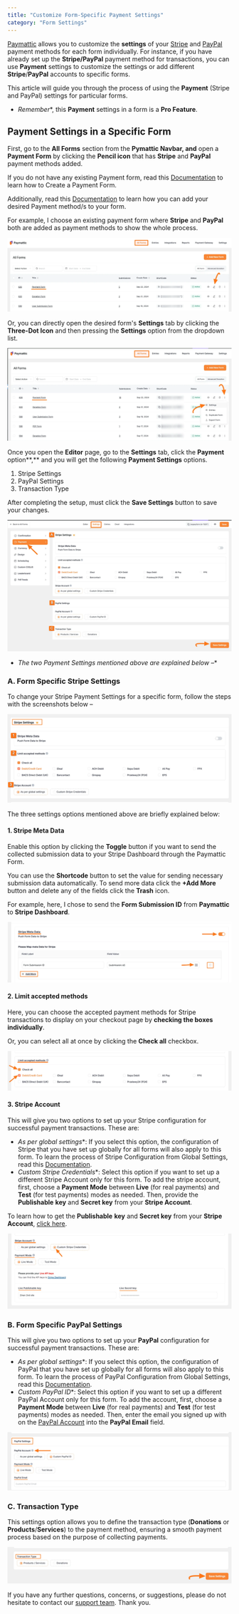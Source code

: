 ```yaml
---
title: "Customize Form-Specific Payment Settings"
category: "Form Settings"
---
```

[Paymattic](https://paymattic.com/) allows you to customize the **settings** of your [Stripe](http://stripe.com) and [PayPal](http://paypal.com) payment methods for each form individually. For instance, if you have already set up the **Stripe/PayPal** payment method for transactions, you can use **Payment** settings to customize the settings or add different **Stripe**/**PayPal** accounts to specific forms.

This article will guide you through the process of using the **Payment** (Stripe and PayPal) settings for particular forms.
- *Remember**, this **Payment** settings in a form is a **Pro Feature**.

## Payment Settings in a Specific Form

First, go to the **All Forms** section from the **Pymattic Navbar, and** open a **Payment Form** by clicking the **Pencil icon** that has **Stripe** and **PayPal** payment methods added.

If you do not have any existing Payment form, read this [Documentation](../form-editor/how-to-create-your-first-payment-form-in-a-minute-and-accept-payments-with-paymattic.md) to learn how to Create a Payment Form. 

Additionally, read this [Documentation](../general-input-fields/how-to-use-the-payment-method-fields-section.md) to learn how you can add your desired Payment method/s to your form.

For example, I choose an existing payment form where **Stripe** and **PayPal** both are added as payment methods to show the whole process.

![Open desired form](../public/images/form-settings/customize-form-specific-payment-settings/1.-Open-desired-form-1-scaled.webp)

Or, you can directly open the desired form's **Settings** tab by clicking the **Three-Dot Icon** and then pressing the **Settings** option from the dropdown list.

![Settings option under Three-dot icon](../public/images/form-settings/customize-form-specific-payment-settings/2.-Settings-option-under-Three-dot-icon--scaled.webp)

Once you open the **Editor** page, go to the **Settings** tab, click the **Payment** option**,** and you will get the following **Payment Settings** options.

1. Stripe Settings
2. PayPal Settings
3. Transaction Type

After completing the setup, must click the **Save Settings** button to save your changes.

![Payment under Form Settings](../public/images/form-settings/customize-form-specific-payment-settings/3.-Payment-under-Form-Settings-scaled.webp)
- *The two Payment Settings mentioned above are explained below –**

### A. Form Specific Stripe Settings 

To change your Stripe Payment Settings for a specific form, follow the steps with the screenshots below –

![Stripe Settings](../public/images/form-settings/customize-form-specific-payment-settings/4.-Stripe-Settings.webp)

The three settings options mentioned above are briefly explained below:

#### 1. Stripe Meta Data

Enable this option by clicking the **Toggle** button if you want to send the collected submission data to your Stripe Dashboard through the Paymattic Form.

You can use the **Shortcode** button to set the value for sending necessary submission data automatically. To send more data click the **+Add More** button and delete any of the fields click the **Trash** icon.

For example, here, I chose to send the **Form Submission ID** from **Paymattic** to **Stripe Dashboard**.

![Stripe Meta Data](../public/images/form-settings/customize-form-specific-payment-settings/5.-Stripe-Meta-Data.webp)

#### 2. Limit accepted methods

Here, you can choose the accepted payment methods for Stripe transactions to display on your checkout page by **checking the boxes individually**.

Or, you can select all at once by clicking the **Check all** checkbox.

![Limit accepted methods](../public/images/form-settings/customize-form-specific-payment-settings/6.-Limit-accepted-methods.webp)

#### 3. Stripe Account

This will give you two options to set up your Stripe configuration for successful payment transactions. These are:
- *As per global settings**: If you select this option, the configuration of Stripe that you have set up globally for all forms will also apply to this form. To learn the process of Stripe Configuration from Global Settings, read this [Documentation](../payment-method-fields/configure-stripe-payment-gateway-in-wordpress-through-paymattic.md).
- *Custom Stripe Credentials**: Select this option if you want to set up a different Stripe Account only for this form. To add the stripe account, first, choose a **Payment Mode** between **Live** (for real payments) and **Test** (for test payments) modes as needed. Then, provide the **Publishable** **key** and **Secret key** from your **Stripe Account**.

To learn how to get the **Publishable** **key** and **Secret key** from your **Stripe Account**, [click here](../payment-method-fields/configure-stripe-payment-gateway-in-wordpress-through-paymattic.md#getting-stripe-api-keys).

![Stripe Account](../public/images/form-settings/customize-form-specific-payment-settings/7.-Stripe-Account.webp)

### B. Form Specific PayPal Settings

This will give you two options to set up your **PayPal** configuration for successful payment transactions. These are:
- *As per global settings**: If you select this option, the configuration of PayPal that you have set up globally for all forms will also apply to this form. To learn the process of PayPal Configuration from Global Settings, read this [Documentation](../payment-method-fields/configure-paypal-in-wordpress-through-paymattic.md).
- *Custom PayPal ID**: Select this option if you want to set up a different PayPal Account only for this form. To add the account, first, choose a **Payment Mode** between **Live** (for real payments) and **Test** (for test payments) modes as needed. Then, enter the email you signed up with on the [PayPal Account](https://www.paypal.com/signin) into the **PayPal Email** field.

![PayPal Settings](../public/images/form-settings/customize-form-specific-payment-settings/8.-PayPal-Settings.webp)

### C. Transaction Type

This settings option allows you to define the transaction type (**Donations** or **Products**/**Services**) to the payment method, ensuring a smooth payment process based on the purpose of collecting payments.

![Transaction Type](../public/images/form-settings/customize-form-specific-payment-settings/9.-Transaction-Type.webp)

If you have any further questions, concerns, or suggestions, please do not hesitate to contact our [support team](https://wpmanageninja.com/support-tickets/). Thank you.